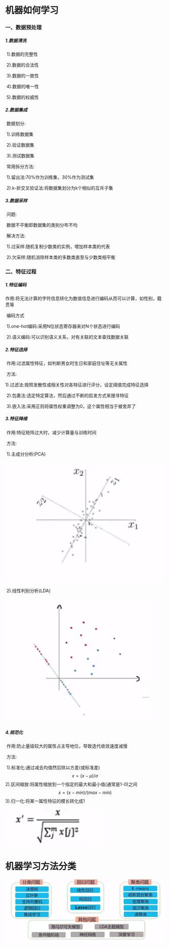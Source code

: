 # 机器如何学习

### 一、数据预处理

##### 1.数据清洗

​		1).数据的完整性

​		2).数据的合法性

​		3).数据的一致性

​		4).数据的唯一性

​		5).数据的权威性

##### 2.数据集成

​	数据划分:

​		1).训练数据集

​		2).验证数据集

​		3).测试数据集

​	常用拆分方法:

​		1).留出法:70%作为训练集，30%作为测试集

​		2).k-折交叉验证法:将数据集划分为k个相似的互斥子集

##### 3.数据采样

​	问题:

​		数据不平衡即数据集的类别分布不均		

​	解决方法:

​		1).过采样:随机复制少数类的实例，增加样本类的代表

​		2).欠采样:随机消除样本类的多数类直至与少数类相平衡

### 二、特征过程

##### 1.特征编码

​	作用:将无法计算的字符信息转化为数值信息进行编码从而可以计算，如性别，籍贯等

​	编码方式

​		1).one-hot编码:采用N位状态寄存器来对N个状态进行编码

​		2).语义编码:可以识别语义关系，对有关联的文本查找数据关联

##### 2.特征选择

​	作用:过滤属性特征，如判断男女时生日和家庭住址等无关属性

​	方法:

​		1).过滤法:按照发散性或相关性对各特征进行评分，设定阈值完成特征选择

​		2).包裹法:选定特定算法，然后通过不断的启发方式来搜寻特征

​		3).嵌入法:采用正则将属性权重调整为0，这个属性相当于被舍弃了

##### 3.特征降维

​	作用:特征矩阵过大时，减少计算量与训练时间

​	方法:

​		1).主成分分析(PCA)

![001](001.png)

​		2).线性判别分析(LDA)

![002](002.png)

##### 4.规范化

​	作用:防止量级较大的属性占主导地位，导致迭代收敛速度减慢

​	方法:

​		1).标准化:通过减去均值然后除以方差(或标准差)
$$
x = (x-\mu)/\sigma
$$
​		2).区间缩放:将属性缩放到一个指定的最大和最小值(通常是1-0)之间
$$
x = (x-min)/(max-min)
$$
​		3).归一化:将某一属性特征的模长转化成1

![003](003.png)

# 机器学习方法分类

![004](004.png)
